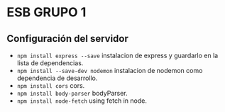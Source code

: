 # ESB GRUPO 1


## Configuración del servidor
* `npm install express --save` instalacion de express y guardarlo en la lista de dependencias. 
* `npm install --save-dev nodemon` instalacion de nodemon como dependencia de desarrollo. 
* `npm install cors` cors. 
* `npm install body-parser` bodyParser. 
* `npm install node-fetch` using fetch in node. 
